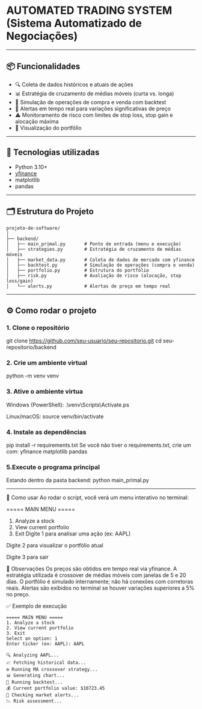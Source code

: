 # AUTOMATED TRADING SYSTEM (Sistema Automatizado de Negociações)
---

## 📦 Funcionalidades

- 🔍 Coleta de dados históricos e atuais de ações
- 📊 Estratégia de cruzamento de médias móveis (curta vs. longa)
- 💼 Simulação de operações de compra e venda com backtest
- 🚨 Alertas em tempo real para variações significativas de preço
- ⚠️ Monitoramento de risco com limites de stop loss, stop gain e alocação máxima
- 📂 Visualização do portfólio

---

## 🧠 Tecnologias utilizadas

- Python 3.10+
- [yfinance](https://pypi.org/project/yfinance/)
- matplotlib
- pandas

---

## 🗂 Estrutura do Projeto

```text
projeto-de-software/
│
├── backend/
│   ├── main_primal.py       # Ponto de entrada (menu e execução)
│   ├── strategies.py        # Estratégia de cruzamento de médias móveis
│   ├── market_data.py       # Coleta de dados de mercado com yfinance
│   ├── backtest.py          # Simulação de operações (compra e venda)
│   ├── portfolio.py         # Estrutura do portfólio
│   ├── risk.py              # Avaliação de risco (alocação, stop loss/gain)
│   └── alerts.py            # Alertas de preço em tempo real

```
---

## ⚙️ Como rodar o projeto

### 1. Clone o repositório

git clone https://github.com/seu-usuario/seu-repositorio.git
cd seu-repositorio/backend

### 2. Crie um ambiente virtual
python -m venv venv

### 3. Ative o ambiente virtua

Windows (PowerShell):
.\venv\Scripts\Activate.ps

Linux/macOS:
source venv/bin/activate

### 4. Instale as dependências
pip install -r requirements.txt
Se você não tiver o requirements.txt, crie um com:
yfinance
matplotlib
pandas

### 5.Execute o programa principal
Estando dentro da pasta backend:
python main_primal.py

---

🧪 Como usar
Ao rodar o script, você verá um menu interativo no terminal:

===== MAIN MENU =====
1. Analyze a stock
2. View current portfolio
3. Exit
Digite 1 para analisar uma ação (ex: AAPL)

Digite 2 para visualizar o portfólio atual

Digite 3 para sair

📌 Observações
Os preços são obtidos em tempo real via yfinance.
A estratégia utilizada é crossover de médias móveis com janelas de 5 e 20 dias.
O portfólio é simulado internamente; não há conexões com corretoras reais.
Alertas são exibidos no terminal se houver variações superiores a 5% no preço.

✅ Exemplo de execução
```
===== MAIN MENU =====
1. Analyze a stock
2. View current portfolio
3. Exit
Select an option: 1
Enter ticker (ex: AAPL): AAPL

🔍︎ Analyzing AAPL...
📈 Fetching historical data...
⚙️ Running MA crossover strategy...
📊 Generating chart...
💼 Running backtest...
💰 Current portfolio value: $10723.45
🚨 Checking market alerts...
📉 Risk assessment...

